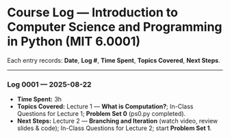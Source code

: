 # Course Log — Introduction to Computer Science and Programming in Python (MIT 6.0001)

Each entry records: **Date**, **Log #**, **Time Spent**, **Topics Covered**, **Next Steps**.

---
### Log 0001 — 2025-08-22
- **Time Spent:** 3h
- **Topics Covered:** Lecture 1 — **What is Computation?**; In-Class Questions for Lecture 1; **Problem Set 0** (ps0.py completed).
- **Next Steps:** Lecture 2 — **Branching and Iteration** (watch video, review slides & code); In-Class Questions for Lecture 2; start **Problem Set 1**.
